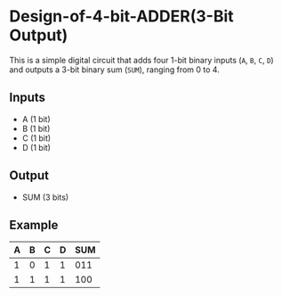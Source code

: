 # Design-of-4-bit-ADDER(3-Bit Output)

This is a simple digital circuit that adds four 1-bit binary inputs (`A`, `B`, `C`, `D`) and outputs a 3-bit binary sum (`SUM`), ranging from 0 to 4.

## Inputs
- A (1 bit)
- B (1 bit)
- C (1 bit)
- D (1 bit)

## Output
- SUM (3 bits)

## Example
| A | B | C | D | SUM |
|---|---|---|---|-----|
| 1 | 0 | 1 | 1 | 011 |
| 1 | 1 | 1 | 1 | 100 |
